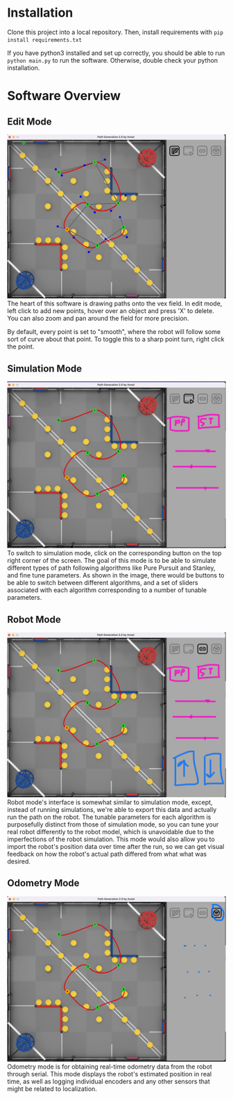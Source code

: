 Installation
===========

Clone this project into a local repository. Then, install requirements with
`pip install requirements.txt`

If you have python3 installed and set up correctly, you should be able to run `python main.py` to run the software. Otherwise, double check your python installation.

Software Overview
========

## Edit Mode

![Drawing paths in the software](https://github.com/AnselChang/PathGeneration/blob/main/Images/Demo/field.png?raw=true)
The heart of this software is drawing paths onto the vex field. In edit mode, left click to add new points, hover over an object and press 'X' to delete. You can also zoom and pan around the field for more precision.

By default, every point is set to "smooth", where the robot will follow some sort of curve about that point. To toggle this to a sharp point turn, right click the point.

## Simulation Mode

![Simulation mode](https://github.com/AnselChang/PathGeneration/blob/main/Images/Demo/simulate.png?raw=true)
To switch to simulation mode, click on the corresponding button on the top right corner of the screen. The goal of this mode is to be able to simulate different types of path following algorithms like Pure Pursuit and Stanley, and fine tune parameters. As shown in the image, there would be buttons to be able to switch between different algorithms, and a set of sliders associated with each algorithm corresponding to a number of tunable parameters.

## Robot Mode

![Robot mode](https://github.com/AnselChang/PathGeneration/blob/main/Images/Demo/robot.png?raw=true)
Robot mode's interface is somewhat similar to simulation mode, except, instead of running simulations, we're able to export this data and actually run the path on the robot. The tunable parameters for each algorithm is purposefully distinct from those of simulation mode, so you can tune your real robot differently to the robot model, which is unavoidable due to the imperfections of the robot simulation. This mode would also allow you to import the robot's position data over time after the run, so we can get visual feedback on how the robot's actual path differed from what what was desired.

## Odometry Mode
![Odometry mode](https://github.com/AnselChang/PathGeneration/blob/main/Images/Demo/odom.png?raw=true)
Odometry mode is for obtaining real-time odometry data from the robot through serial. This mode displays the robot's estimated position in real time, as well as logging individual encoders and any other sensors that might be related to localization.
